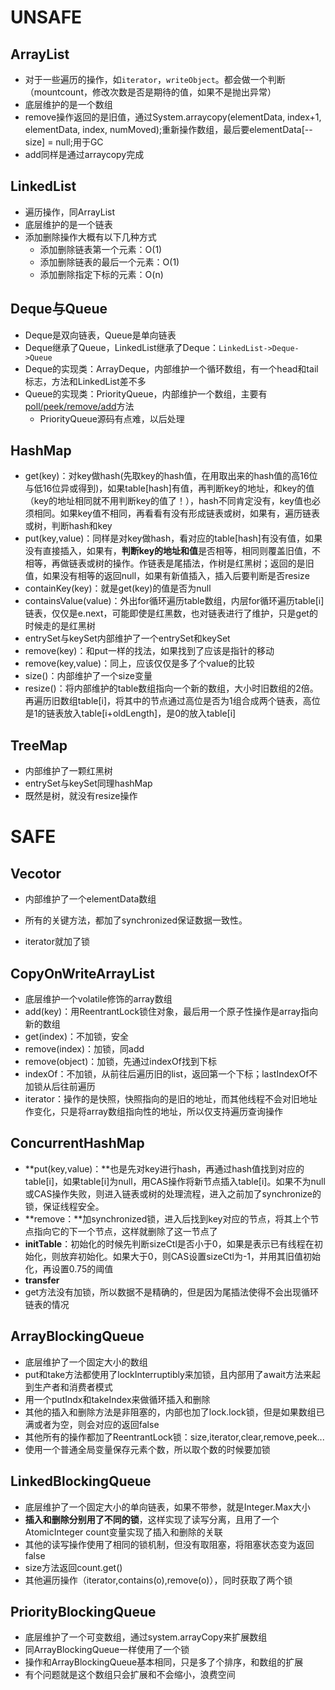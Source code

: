# UNSAFE

## ArrayList

* 对于一些遍历的操作，如`iterator`，`writeObject`。都会做一个判断（mountcount，修改次数是否是期待的值，如果不是抛出异常）
* 底层维护的是一个数组
* remove操作返回的是旧值，通过System.arraycopy(elementData, index+1, elementData, index,                 numMoved);重新操作数组，最后要elementData[--size] = null;用于GC
* add同样是通过arraycopy完成



## LinkedList

* 遍历操作，同ArrayList
* 底层维护的是一个链表
* 添加删除操作大概有以下几种方式
  * 添加删除链表第一个元素：O(1)
  * 添加删除链表的最后一个元素：O(1)
  * 添加删除指定下标的元素：O(n)



## Deque与Queue

* Deque是双向链表，Queue是单向链表
* Deque继承了Queue，LinkedList继承了Deque：`LinkedList->Deque->Queue`
* Deque的实现类：ArrayDeque，内部维护一个循环数组，有一个head和tail标志，方法和LinkedList差不多
* Queue的实现类：PriorityQueue，内部维护一个数组，主要有[poll/peek/remove/add](./cite/PriorityQueue源码.md)方法
  * PriorityQueue源码有点难，以后处理



## HashMap

* get(key)：对key做hash(先取key的hash值，在用取出来的hash值的高16位与低16位异或得到)，如果table[hash]有值，再判断key的地址，和key的值（key的地址相同就不用判断key的值了！），hash不同肯定没有，key值也必须相同。如果key值不相同，再看看有没有形成链表或树，如果有，遍历链表或树，判断hash和key
* put(key,value)：同样是对key做hash，看对应的table[hash]有没有值，如果没有直接插入，如果有，**判断key的地址和值**是否相等，相同则覆盖旧值，不相等，再做链表或树的操作。作链表是尾插法，作树是红黑树；返回的是旧值，如果没有相等的返回null，如果有新值插入，插入后要判断是否resize
* containKey(key)：就是get(key)的值是否为null
* containsValue(value)：外出for循环遍历table数组，内层for循环遍历table[i]链表，仅仅是e.next，可能即使是红黑数，也对链表进行了维护，只是get的时候走的是红黑树
* entrySet与keySet内部维护了一个entrySet和keySet
* remove(key)：和put一样的找法，如果找到了应该是指针的移动
* remove(key,value)：同上，应该仅仅是多了个value的比较
* size()：内部维护了一个size变量
* resize()：将内部维护的table数组指向一个新的数组，大小时旧数组的2倍。再遍历旧数组table[i]，将其中的节点通过高位是否为1组合成两个链表，高位是1的链表放入table[i+oldLength]，是0的放入table[i]



## TreeMap

* 内部维护了一颗红黑树
* entrySet与keySet同理hashMap
* 既然是树，就没有resize操作



# SAFE

## Vecotor

* 内部维护了一个elementData数组

* 所有的关键方法，都加了synchronized保证数据一致性。
* iterator就加了锁



## CopyOnWriteArrayList

* 底层维护一个volatile修饰的array数组
* add(key)：用ReentrantLock锁住对象，最后用一个原子性操作是array指向新的数组
* get(index)：不加锁，安全
* remove(index)：加锁，同add
* remove(object)：加锁，先通过indexOf找到下标
* indexOf：不加锁，从前往后遍历旧的list，返回第一个下标；lastIndexOf不加锁从后往前遍历
* iterator：操作的是快照，快照指向的是旧的地址，而其他线程不会对旧地址作变化，只是将array数组指向性的地址，所以仅支持遍历查询操作



## ConcurrentHashMap

* **put(key,value)：**也是先对key进行hash，再通过hash值找到对应的table[i]，如果table[i]为null，用CAS操作将新节点插入table[i]。如果不为null或CAS操作失败，则进入链表或树的处理流程，进入之前加了synchronize的锁，保证线程安全。
* **remove：**加synchronized锁，进入后找到key对应的节点，将其上个节点指向它的下一个节点，这样就删除了这一节点了
* **initTable**：初始化的时候先判断sizeCtl是否小于0，如果是表示已有线程在初始化，则放弃初始化。如果大于0，则CAS设置sizeCtl为-1，并用其旧值初始化，再设置0.75的阈值
* **transfer**
* get方法没有加锁，所以数据不是精确的，但是因为尾插法使得不会出现循环链表的情况



## ArrayBlockingQueue

* 底层维护了一个固定大小的数组
* put和take方法都使用了lockInterruptibly来加锁，且内部用了await方法来起到生产者和消费者模式
* 用一个putIndx和takeIndex来做循环插入和删除
* 其他的插入和删除方法是非阻塞的，内部也加了lock.lock锁，但是如果数组已满或者为空，则会对应的返回false
* 其他所有的操作都加了ReentrantLock锁：size,iterator,clear,remove,peek...
* 使用一个普通全局变量保存元素个数，所以取个数的时候要加锁



## LinkedBlockingQueue

* 底层维护了一个固定大小的单向链表，如果不带参，就是Integer.Max大小
* **插入和删除分别用了不同的锁**，这样实现了读写分离，且用了一个AtomicInteger count变量实现了插入和删除的关联
* 其他的读写操作使用了相同的锁机制，但没有取阻塞，将阻塞状态变为返回false
* size方法返回count.get()
* 其他遍历操作（iterator,contains(o),remove(o)），同时获取了两个锁



## PriorityBlockingQueue

* 底层维护了一个可变数组，通过system.arrayCopy来扩展数组
* 同ArrayBlockingQueue一样使用了一个锁
* 操作和ArrayBlockingQueue基本相同，只是多了个排序，和数组的扩展
* 有个问题就是这个数组只会扩展和不会缩小，浪费空间